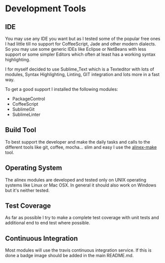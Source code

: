 Development Tools
=================================================

IDE
-------------------------------------------------

You may use any IDE you want but as I tested some of the popular free ones I
had little till no support for CoffeeScript, Jade and other modern dialects.
So you may use some generic IDEs like Eclipse or NetBeans with less support or
some simpler Editors which often at least has a working syntax highlighting.

I for myself decided to use Sublime_Text which is a Texteditor with lots of
modules, Syntax Highlighting, Linting, GIT integration and lots more in a
fast way.

To get a good support I installed the following modules:

- PackageControl
- CoffeeScript
- SublimeGit
- SublimeLinter


Build Tool
-------------------------------------------------

To best support the developer and make the daily tasks and calls to the
different tools like git, coffee, mocha... slim and easy I use the
[alinex-make](http://alinex.github.io/node-alinex) tool.


Operating System
-------------------------------------------------

The alinex modules are developed and tested only on UNIX operating systems
like Linux or Mac OSX. In general it should also work on Windows but it's
neither tested.


Test Coverage
-------------------------------------------------

As far as possible I try to make a complete test coverage with unit tests
and additional end to end test where possible.


Continuous Integration
-------------------------------------------------

Most modules will use the travis continuous integration service. If this is
done a badge image should be added in the main README.md.
